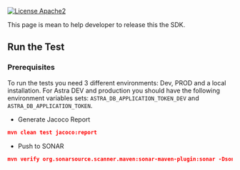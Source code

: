
[![License Apache2](https://img.shields.io/hexpm/l/plug.svg)](http://www.apache.org/licenses/LICENSE-2.0)

This page is mean to help developer to release this the SDK.

## Run the Test

### Prerequisites

To run the tests you need 3 different environments: Dev, PROD and a local installation. For Astra DEV and production you should have the following environment variables sets: `ASTRA_DB_APPLICATION_TOKEN_DEV` and `ASTRA_DB_APPLICATION_TOKEN`.

- Generate Jacoco Report
```json
mvn clean test jacoco:report 
```

- Push to SONAR
```json
mvn verify org.sonarsource.scanner.maven:sonar-maven-plugin:sonar -Dsonar.projectKey=clun_astra-db-java
```

